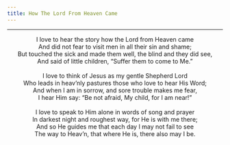 ```yaml
---
title: How The Lord From Heaven Came
---
```


---
<center>
I love to hear the story how the Lord from Heaven came<br/>
And did not fear to visit men in all their sin and shame;<br/>
But touched the sick and made them well, the blind and they did see,<br/>
And said of little children, “Suffer them to come to Me.”<br/>
<br/>
I love to think of Jesus as my gentle Shepherd Lord<br/>
Who leads in heav’nly pastures those who love to hear His Word;<br/>
And when I am in sorrow, and sore trouble makes me fear,<br/>
I hear Him say: “Be not afraid, My child, for I am near!”<br/>
<br/>
I love to speak to Him alone in words of song and prayer<br/>
In darkest night and roughest way, for He is with me there;<br/>
And so He guides me that each day I may not fail to see<br/>
The way to Heav’n, that where He is, there also may I be.
</center>
